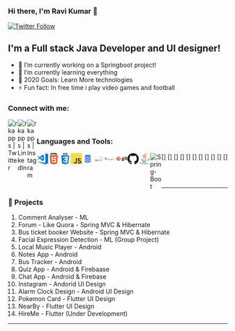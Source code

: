 ### Hi there, I'm Ravi Kumar 👋

[![Twitter Follow](https://img.shields.io/twitter/follow/codeSTACKr?color=1DA1F2&logo=twitter&style=for-the-badge)](https://twitter.com/intent/follow?original_referer=https%3A%2F%2Fgithub.com%2FcodeSTACKr&screen_name=iamravikumark)

## I'm a Full stack Java Developer and UI designer!

- 🔭 I’m currently working on a Springboot project!
- 🌱 I’m currently learning everything 
- 🥅 2020 Goals: Learn More technologies
- ⚡ Fun fact: In free time i play video games and football 

### Connect with me:

[<img align="left" alt="rkapps | Twitter" width="22px" src="https://cdn.jsdelivr.net/npm/simple-icons@v3/icons/twitter.svg" />][twitter]
[<img align="left" alt="rkapps | LinkedIn" width="22px" src="https://cdn.jsdelivr.net/npm/simple-icons@v3/icons/linkedin.svg" />][linkedin]
[<img align="left" alt="rkapps | Instagram" width="22px" src="https://cdn.jsdelivr.net/npm/simple-icons@v3/icons/instagram.svg" />][instagram]

<br />

### Languages and Tools:

[<img align="left" alt="Visual Studio Code" width="26px" src="https://raw.githubusercontent.com/github/explore/80688e429a7d4ef2fca1e82350fe8e3517d3494d/topics/visual-studio-code/visual-studio-code.png" />]
[<img align="left" alt="HTML5" width="26px" src="https://raw.githubusercontent.com/github/explore/80688e429a7d4ef2fca1e82350fe8e3517d3494d/topics/html/html.png" />]
[<img align="left" alt="CSS3" width="26px" src="https://raw.githubusercontent.com/github/explore/80688e429a7d4ef2fca1e82350fe8e3517d3494d/topics/css/css.png" />]
[<img align="left" alt="JavaScript" width="26px" src="https://raw.githubusercontent.com/github/explore/80688e429a7d4ef2fca1e82350fe8e3517d3494d/topics/javascript/javascript.png" />]
[<img align="left" alt="SQL" width="26px" src="https://raw.githubusercontent.com/github/explore/80688e429a7d4ef2fca1e82350fe8e3517d3494d/topics/sql/sql.png" />]
[<img align="left" alt="MySQL" width="26px" src="https://raw.githubusercontent.com/github/explore/80688e429a7d4ef2fca1e82350fe8e3517d3494d/topics/mysql/mysql.png" />]
[<img align="left" alt="MongoDB" width="26px" src="https://raw.githubusercontent.com/github/explore/80688e429a7d4ef2fca1e82350fe8e3517d3494d/topics/mongodb/mongodb.png" />]
[<img align="left" alt="Git" width="26px" src="https://raw.githubusercontent.com/github/explore/80688e429a7d4ef2fca1e82350fe8e3517d3494d/topics/git/git.png" />]
[<img align="left" alt="GitHub" width="26px" src="https://raw.githubusercontent.com/github/explore/78df643247d429f6cc873026c0622819ad797942/topics/github/github.png" />]
[<img align="left" alt="Java" width="26px" src="https://raw.githubusercontent.com/github/explore/80688e429a7d4ef2fca1e82350fe8e3517d3494d/topics/java/java.png" />]
[<img align="left" alt="Spring-Boot" width="26px" src="https://spring.io/images/spring-initializr-4291cc0115eb104348717b82161a81de.svg" />]



<br />
<br />

---

### 📕 Projects

1. Comment Analyser - ML
2. Forum - Like Quora - Spring MVC & Hibernate 
3. Bus ticket booker Website - Spring MVC & Hibernate 
4. Facial Expression Detection - ML (Group Project)
5. Local Music Player - Android
6. Notes App - Android
7. Bus Tracker - Android
8. Quiz App - Android & Firebaase
9. Chat App - Android & Firebase
10. Instagram - Andorid UI Design
11. Alarm Clock Design - Android UI Design
12. Pokemon Card - Flutter UI Design
13. NearBy - Flutter UI Design
14. HireMe - Flutter (Under Development)

---

[twitter]: https://twitter.com/iamravikumark
[instagram]: https://instagram.com/rk_ravi_kumar_rk
[linkedin]: https://linkedin.com/in/ravi-kumar-83b9b2150